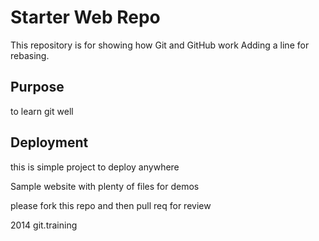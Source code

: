 # Starter Web Repo

This repository is for showing how Git and GitHub work
Adding a line for rebasing.

## Purpose
to learn git well

## Deployment
this is simple project to deploy anywhere

Sample website with plenty of files for demos

please fork this repo and then pull req for review

2014 git.training
